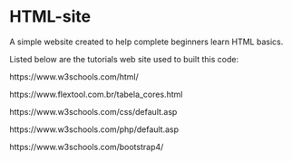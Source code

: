 # HTML-site
A simple website created to help complete beginners learn HTML basics. 

Listed below are the tutorials web site used to built this code: 
<p>https://www.w3schools.com/html/</p>
<p>https://www.flextool.com.br/tabela_cores.html</p>
<p>https://www.w3schools.com/css/default.asp</p>
<p>https://www.w3schools.com/php/default.asp</p>
<p>https://www.w3schools.com/bootstrap4/</p>
